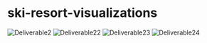# ski-resort-visualizations
![Deliverable2](https://user-images.githubusercontent.com/46460690/171899497-a5e3a797-bc1a-4065-845c-b2a1d09b6281.jpg)
![Deliverable22](https://user-images.githubusercontent.com/46460690/171900070-270eaade-be10-45c2-8294-d0be1ef92094.jpg)
![Deliverable23](https://user-images.githubusercontent.com/46460690/171900089-16bc558c-e205-439e-99a1-11584d9911df.png)
![Deliverable24](https://user-images.githubusercontent.com/46460690/171900099-97777c90-3f9d-4cdf-9174-8c4b25f7b5cd.png)


